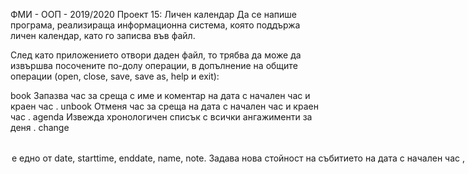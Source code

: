 ФМИ - ООП - 2019/2020
Проект 15: Личен календар
Да се напише програма, реализираща информационна система, която поддържа личен календар, като го записва във файл.

След като приложението отвори даден файл, то трябва да може да извършва посочените по-долу операции, в допълнение на общите операции (open, close, save, save as, help и exit):


book <date> <starttime> <endtime> <name> <note>
Запазва час за среща с име <name> и коментар <note> на дата <date> с начален час <starttime> и краен час <endtime>.
unbook <date> <starttime> <endtime> 
Отменя час за среща на дата <date> с начален час <starttime> и краен час <endtime>.
agenda <date>
Извежда хронологичен списък с всички ангажименти за деня <date>.
change <date> <starttime> <option> <newvalue>
<option> е едно от date, starttime, enddate, name, note.
Задава нова стойност <newvalue> на събитието на дата <date> с начален час <starttime>, като при промяна на дата и час се прави проверка дали са коректни и свободни.
find <string>
Търсене на среща: извеждат се данните за всички срещи, в чието име или бележка се съдържа низът <string>.
holiday <date>
Датата <date> се отбелязва като неработна.
busydays <from> <to>
Извеждане на статистика за натовареност: по дадени начална дата <from> и крайна дата <to> се извежда списък с дните от седмицата, подредени по критерия “брой заети часове”.
findslot <fromdate> <hours>
Намиране на свободно място за среща: по дадена дата <fromdate> и желана продължителност на срещата <hours> търси дата, на която е възможно да се запази такава среща, но само в работни дни и не преди 8 часа или след 17 часа.
findslotwith <fromdate> <hours> <calendar>
Намиране на свободно място за среща, синхронизирана с даден календар: по дадена дата <fromdate> и желана продължителност на срещата <hours> търси дата, на която е възможно да се запази такава среща в текущия календар и в календара, записан във файл <calendar>, но само в работни дни и не преди 8 часа или след 17 часа.
merge <calendar>
Прехвърля всички събития от календара, записан във файл <calendar>, в текущия календар. Прехвърлянето да става в диалогов режим така, че ако има конфликт на събития потребителят да има възможност да избере кое събитие да остане и кое да се премести в друг ден и час.
Пример: потребителят се е записал на спорт и е получил файл, който съдържа календар с всички тренировки и спортни събития. Той иска да прехвърли всички спортни събития в календара си.


Бонуси:
командите findslotwith и merge да поддържат повече от един календар.